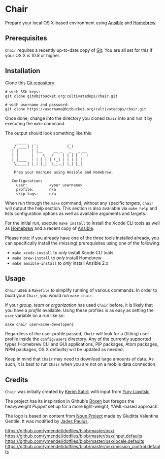# Chair

Prepare your local OS X-based environment using [Ansible](http://www.ansible.com/home) and [Homebrew](http://brew.sh/).

## Prerequisites

`Chair` requires a recently up-to-date copy of [Git](https://git-scm.com/). You are all set for this if your OS X is _10.8_ or higher.

## Installation

Clone this [Git repository](https://bitbucket.org/cultivatedops/chair):

```
# with SSH keys:
git clone git@bitbucket.org:cultivatedops/chair.git

# with username and password:
git clone https://username@bitbucket.org/cultivatedops/chair.git
```

Once done, change into the directory you cloned `Chair` into and run it by executing the `make` command.

The output should look something like this:

```
     _____   _               _
    / ____| | |             (_)
   | |      | |__     __ _   _   _ __
   | |      | '_ \   / _` | | | | '__|
   | |____  | | | | | (_| | | | | |
    \_____| |_| |_|  \__,_| |_| |_|

    Prep your machine using Ansible and Homebrew.

   Configuration:
     user:     		<your username>
     profile:  		n/a
     skip-tags: 	n/a
```

When run through the `make` command, without any specific _targets_, `Chair` will output the help section. This section is also available via `make help` and lists configuration options as well as available arguments and targets.

For the initial run, execute `make install` to install the Xcode CLI tools as well as [Homebrew](http://brew.sh/) and a recent copy of [Ansible](http://www.ansible.com/).

Please note: if you already have one of the three tools installed already, you can specifically install the (missing) prerequisites using one of the following:

* `make xcode-install` to _only_ install Xcode CLI tools
* `make brew-install` to _only_ install Homebrew
* `make ansible-install` to _only_ install Ansible 2.x

## Usage

`Chair` uses a `Makefile` to simplify running of various commands. In order to _build_ your `Chair`, you would run `make chair`.

If your _group_, _team_ or _organization_ has used `Chair` before, it is likely that you have a _profile_ available. Using these profiles is as easy as setting the `user` variable on a run like so:

```
make chair user=acme-developers
```

Regardless of the user profile passed, `Chair` will look for a (fitting) user profile inside the `config/users` directory. Any of the currently supported types (Homebrew CLI and GUI applications, PIP packages, Atom packages, NPM packages, OS X defaults) will be updated as needed.

Keep in mind that `Chair` may need to download large amounts of data. As such, it is best to run `Chair` when you are not on a mobile data connection.

## Credits

`Chair` was initially created by [Kerim Satirli](https://www.linkedin.com/in/kerimsatirli) with input from [Yury Liavitski](https://www.linkedin.com/in/yuryliavitski).

The project has its inspiration in Github's [Boxen](https://github.com/boxen/our-boxen/#our-boxen) but foregos the heavyweight _Puppet_ set up for a more light-weight, YAML-based approach.

The logo is based on content from [Noun Project](https://thenounproject.com/term/office-chair/301938/) made by Giuditta Valentina Gentile. It was modified by [Jades Paulus](https://dribbble.com/Jades/).

https://github.com/ymendel/dotfiles/blob/master/osx/
https://github.com/ymendel/dotfiles/blob/master/osx/input.defaults
https://github.com/ymendel/dotfiles/blob/master/osx/locale.defaults
https://github.com/ymendel/dotfiles/blob/master/osx/mission_control.defaults
